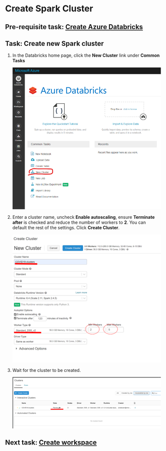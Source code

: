 
# Create Spark Cluster

## Pre-requisite task: [Create Azure Databricks](create-azure-databricks.md)

## Task: Create new Spark cluster

1. In the Databricks home page, click the **New Cluster** link under **Common Tasks**

    ![New cluster](media/cluster/1.png)
    
1. Enter a cluster name, uncheck **Enable autoscaling**, ensure **Terminate after** is checked and reduce the number of workers to **2**. You can default the rest of the settings. Click **Create Cluster**.

    ![Cluster settings](media/cluster/2.png)

1. Wait for the cluster to be created.

    ![Cluster creation](media/cluster/3.png)

## Next task: [Create workspace](create-workspace.md)
